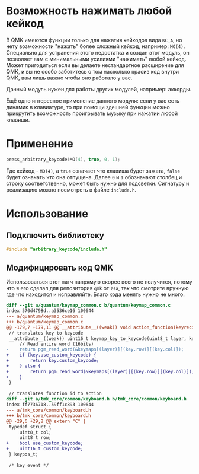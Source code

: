 # Возможность нажимать любой кейкод

В QMK имеются функции только для нажатия кейкодов вида `KC_A`, но нету возможности "нажать" более сложный кейкод, например: `MO(4)`. Специально для устранения этого недостатка и создан этот модуль, он позволяет вам с минимальными усилиями "нажимать" любой кейкод. Может пригодиться если вы делаете нестандартное расширение для QMK, и вы не особо заботитесь о том насколько красив код внутри QMK, вам лишь важно чтобы оно работало у вас.

Данный модуль нужен для работы других модулей, например: аккорды.

Ещё одно интересное применение данного модуля: если у вас есть динамик в клавиатуре, то при помощи здешней функции можно прикрутить возможность проигрывать музыку при нажатии любой клавиши.

# Применение

```c
press_arbitrary_keycode(MO(4), true, 0, 1);
```

Где кейкод - `MO(4)`, а `true` означает что клавиша будет зажата, `false` будет означать что она отпущена. Далее `0` и `1` обозначают столбец и строку соответственно, может быть нужно для подсветки. Сигнатуру и реализацию можно посмотреть в файле `include.h`.

# Использование

## Подключить библиотеку

```c
#include "arbitrary_keycode/include.h"
```

## Модифицировать код QMK

Использоваться этот патч напрямую скорее всего не получится, потому что я его сделал для репозитория `qmk` от `zsa`, так что смотрите вручную где что находится и исправляйте. Благо кода менять нужно не много.

```diff
diff --git a/quantum/keymap_common.c b/quantum/keymap_common.c
index 570d4798d..a3536ce16 100644
--- a/quantum/keymap_common.c
+++ b/quantum/keymap_common.c
@@ -179,7 +179,11 @@ __attribute__((weak)) void action_function(keyrecord_t *record, uint8_t id, uint
 // translates key to keycode
 __attribute__((weak)) uint16_t keymap_key_to_keycode(uint8_t layer, keypos_t key) {
     // Read entire word (16bits)
-    return pgm_read_word(&keymaps[(layer)][(key.row)][(key.col)]);
+    if (key.use_custom_keycode) {
+        return key.custom_keycode;
+    } else {
+        return pgm_read_word(&keymaps[(layer)][(key.row)][(key.col)]);
+    }
 }
 
 // translates function id to action
diff --git a/tmk_core/common/keyboard.h b/tmk_core/common/keyboard.h
index ff7736718..59ff1c893 100644
--- a/tmk_core/common/keyboard.h
+++ b/tmk_core/common/keyboard.h
@@ -29,6 +29,8 @@ extern "C" {
 typedef struct {
     uint8_t col;
     uint8_t row;
+    bool use_custom_keycode;
+    uint16_t custom_keycode;
 } keypos_t;
 
 /* key event */
```
